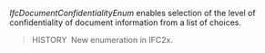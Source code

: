 _IfcDocumentConfidentialityEnum_ enables selection of the level of confidentiality of document information from a list of choices.

> HISTORY&nbsp; New enumeration in IFC2x.
